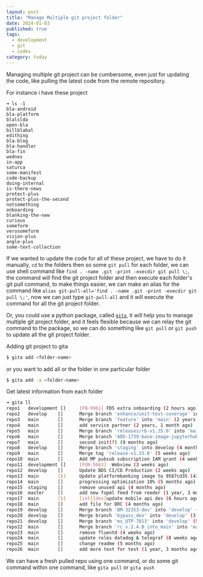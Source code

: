 ```yaml
---
layout: post
title: "Manage Multiple git project folder"
date: 2024-01-03
published: true
tags:
  - development
  - git
  - codes
category: today
---
```


Managing multiple git project can be cumbersome, even just for updating the code, like pulling the latest code from the remote repository.

For instance i have these project

```
➜ ls -1
bla-android
bla-platform
blalslda
open-bla
billblabal
edithing
bla-blog
bla-handler
bla-fin
wednes
in-app
saturca
some-manifest
code-backup
doing-internal
is-there-news
protect-plus
protect-plus-the-second
notsomething
onboarding
blanking-the-new
curious
someform
verosomeform
vision-plus
angle-plus
some-text-collection
```
If we wanted to update the code for all of these project, we have to do it manually, `cd` to the folders then so some `git pull` for each folder, we can use shell command like `find . -name .git -print -execdir git pull \;`, the command will find the git project folder and then execute each folder's git pull command, to make things easier, we can make an alias for the command like `alias git-pull-all='find . -name .git -print -execdir git pull \;'`, now we can just type `git-pull-all` and it will execute the command for all the git project folder.

Or, you could use a python package, called [`gita`](https://github.com/nosarthur/gita), it will help you to manage multiple git project folder, and it feels flexible because we can relay the git command to the package, so we can do something like `git pull` or `git push` to update all the git project folder.

Adding git project to gita

```bash
$ gita add <folder-name>
```

or you want to add all or the folder in one particular folder
```bash
$ gita add -a <folder-name>
```

Get latest information from each folder

```bash
➜ gita ll
repo1   development []     [FN-9961] FDS extra onboarding (2 hours ago)
repo2   develop    []      Merge branch 'enhance/unit-test-coverage' into 'develop' (3 weeks ago)
repo3   main       []      Merge branch 'feature' into 'main' (2 years, 9 months ago)
repo4   main       []      add service partner (2 years, 1 month ago)
repo5   main       []      Merge branch 'releases/rb-v1.35.0' into 'main' (3 weeks ago)
repo6   main       []      Merge branch 'ADO-1739-base-image-jupyterhub' into 'main' (3 months ago)
repo7   main       []      second init(?) (9 months ago)
repo8   develop    []      Merge branch 'staging' into develop (4 months ago)
repo9   main       []      Merge tag 'release-v1.33.0' (5 weeks ago)
repo10  main       []      Add MP pubsub subscription IAM grant (4 weeks ago)
repo11  development []     [FUN-5663]  Webview (3 weeks ago)
repo12  develop    []      Update BDS CI/CD Production (2 weeks ago)
repo13  main       [$]     Update platformbanking image to 9587cd35 (43 minutes ago)
repo14  main       []      progressing optimization 10% (5 months ago)
repo15  staging    []      remove unused api (4 months ago)
repo16  master     []      add new fopml feed from reeder (1 year, 3 months ago)
repo17  main       [$]     [int][dev]update mobile api dev (6 hours ago)
repo18  main       []      add file for DRC (4 months ago)
repo19  develop    []      Merge branch 'BM-32353-dev' into 'develop' (34 hours ago)
repo20  develop    []      Merge branch 'bypass_dev' into 'develop' (3 weeks ago)
repo21  develop    []      Merge branch 'ms_UTP-7013' into 'develop' (54 minutes ago)
repo22  main       []      Merge branch 'rc_v.2.4.0_into_main' into 'main' (3 weeks ago)
repo23  main       []      remove fluentd (4 weeks ago)
repo24  main       []      update roles datadog & telegraf (8 weeks ago)
repo25  main       []      change readme (5 months ago)
repo26  main       []      add more text for test (1 year, 3 months ago)
```

We can have a fresh pulled repo using one command, or do some git command within one command, like `gita pull` or `gita push`